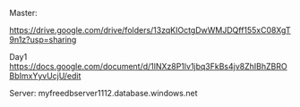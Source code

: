 Master:

https://drive.google.com/drive/folders/13zqKIOctgDwWMJDQff155xC08XgT9n1z?usp=sharing


Day1
https://docs.google.com/document/d/1lNXz8P1lv1jbq3FkBs4jv8ZhIBhZBROBbImxYyvUcjU/edit


Server:
myfreedbserver1112.database.windows.net